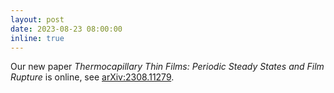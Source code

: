 ```yaml
---
layout: post
date: 2023-08-23 08:00:00
inline: true
---
```


Our new paper *Thermocapillary Thin Films: Periodic Steady States and Film Rupture* is online, see [arXiv:2308.11279](https://arxiv.org/abs/2308.11279).
